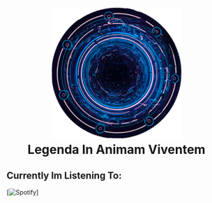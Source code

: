 <h1 align="center">
  <br>
  <a href="https://github.com/ODYSSE3US"><img src="https://raw.githubusercontent.com/ODYSSE3US/ODYSSE3US/main/M1SC/IMG'S/STATIC/ODY_SPHERE.png" alt="𒆜𐌏𐌜⅄𐍃𐍃𐌴𐌵𐍃" width="300"></a>
  <br>
  Legenda In Animam Viventem
  <br>
</h1>


[//]: # (🔱 Bonjour, I’m @ODYSSE3US And This Is My GitHub)
## Currently Im Listening To:
[![Spotify](https://spotify-eq-pvhscgguk-odysse3us.vercel.app/api/spotify)]
